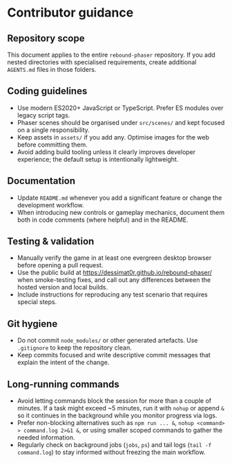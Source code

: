 # Contributor guidance

## Repository scope
This document applies to the entire `rebound-phaser` repository. If you add nested directories with specialised requirements, create additional `AGENTS.md` files in those folders.

## Coding guidelines
- Use modern ES2020+ JavaScript or TypeScript. Prefer ES modules over legacy script tags.
- Phaser scenes should be organised under `src/scenes/` and kept focused on a single responsibility.
- Keep assets in `assets/` if you add any. Optimise images for the web before committing them.
- Avoid adding build tooling unless it clearly improves developer experience; the default setup is intentionally lightweight.

## Documentation
- Update `README.md` whenever you add a significant feature or change the development workflow.
- When introducing new controls or gameplay mechanics, document them both in code comments (where helpful) and in the README.

## Testing & validation
- Manually verify the game in at least one evergreen desktop browser before opening a pull request.
- Use the public build at https://dessimat0r.github.io/rebound-phaser/ when smoke-testing fixes, and call out any differences between the hosted version and local builds.
- Include instructions for reproducing any test scenario that requires special steps.

## Git hygiene
- Do not commit `node_modules/` or other generated artefacts. Use `.gitignore` to keep the repository clean.
- Keep commits focused and write descriptive commit messages that explain the intent of the change.

## Long-running commands
- Avoid letting commands block the session for more than a couple of minutes. If a task might exceed ~5 minutes, run it with `nohup` or append `&` so it continues in the background while you monitor progress via logs.
- Prefer non-blocking alternatives such as `npm run ... &`, `nohup <command> > command.log 2>&1 &`, or using smaller scoped commands to gather the needed information.
- Regularly check on background jobs (`jobs`, `ps`) and tail logs (`tail -f command.log`) to stay informed without freezing the main workflow.
